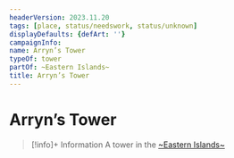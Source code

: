 ```yaml
---
headerVersion: 2023.11.20
tags: [place, status/needswork, status/unknown]
displayDefaults: {defArt: ''}
campaignInfo:
name: Arryn’s Tower
typeOf: tower
partOf: ~Eastern Islands~
title: Arryn’s Tower
---
```

# Arryn’s Tower
>[!info]+ Information
> A tower in the [~Eastern Islands~](<./eastern-islands.md>)



